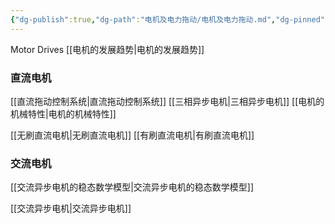 ```yaml
---
{"dg-publish":true,"dg-path":"电机及电力拖动/电机及电力拖动.md","dg-pinned":true,"permalink":"/电机及电力拖动/电机及电力拖动/","pinned":true,"dgPassFrontmatter":true,"noteIcon":"","created":"2024-05-21T15:20:28.514+08:00","updated":"2024-05-23T18:35:35.685+08:00"}
---
```


Motor Drives
[[电机的发展趋势\|电机的发展趋势]]

### 直流电机
[[直流拖动控制系统\|直流拖动控制系统]]
[[三相异步电机\|三相异步电机]]
[[电机的机械特性\|电机的机械特性]]

[[无刷直流电机\|无刷直流电机]]
[[有刷直流电机\|有刷直流电机]]

### 交流电机



[[交流异步电机的稳态数学模型\|交流异步电机的稳态数学模型]]



[[交流异步电机\|交流异步电机]]


